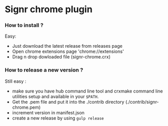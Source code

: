 # Signr chrome plugin

### How to install ?

Easy:
* Just download the latest release from releases page
* Open chrome extensions page 'chrome://extensions'
* Drag n drop dowloaded file (signr-chrome.crx)

### How to release a new version ?

Still easy :
* make sure you have hub command line tool and crxmake command line utilities setup and available in your `$PATH`.
* Get the .pem file and put it into the ./contrib directory (./contrib/signr-chrome.pem)
* increment version in manifest.json
* create a new release by using `gulp release`
